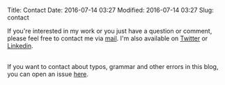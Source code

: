 Title: Contact
Date: 2016-07-14 03:27
Modified: 2016-07-14 03:27
Slug: contact

If you're interested in my work or you just have a question or comment, please feel free to contact me via [mail](mailto:meamitkc@gmail.com).  I'm also available on [Twitter](https://twitter.com/amitness) or [Linkedin](https://np.linkedin.com/in/amitness).  
<br>  
  
If you want to contact about typos, grammar and other errors in this blog, you can open an issue [here](https://github.com/amitness/amitness.github.io/issues/new).